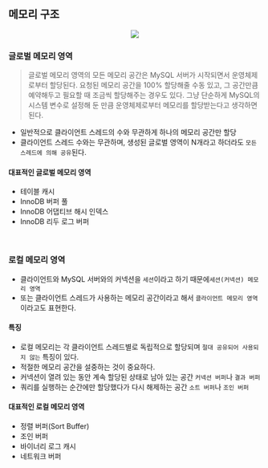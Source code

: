 ## 메모리 구조


<p align="center">
  <img src="https://user-images.githubusercontent.com/76584547/164724294-90353ce2-ff9b-41d1-b131-d51ed04f9703.png">
</p>

### 글로벌 메모리 영역
> 글로벌 메모리 영역의 모든 메모리 공간은 MySQL 서버가 시작되면서 운영체제로부터 할당된다. 요청된 메모리 공간을 100% 할당해줄 수동 있고, 그 공간만큼 예약해두고 필요할 때 조금씩 할당해주는 경우도 있다. 그냥 단순하게 MySQL의 시스템 변수로 설정해 둔 만큼 운영체제로부터 메모리를 할당받는다고 생각하면 된다.

+ 일반적으로 클라이언트 스레드의 수와 무관하게 하나의 메모리 공간만 할당
+ 클라이언트 스레드 수와는 무관하며, 생성된 글로벌 영역이 N개라고 하더라도 `모든 스레드에 의해 공유`된다.

#### 대표적인 글로벌 메모리 영역
+ 테이블 캐시
+ InnoDB 버퍼 풀
+ InnoDB 어댑티브 해시 인덱스
+ InnoDB 리두 로그 버퍼 

<br>

### 로컬 메모리 영역
+ 클라이언트와 MySQL 서버와의 커넥션을 `세션`이라고 하기 때문에`세션(커넥션) 메모리 영역`
+ 또는 클라이언트 스레드가 사용하는 메모리 공간이라고 해서 `클라이언트 메모리 영역`이라고도 표현한다.

#### 특징
+ 로컬 메모리는 각 클라이언트 스레드별로 독립적으로 할당되며 `절대 공유되어 사용되지 않는` 특징이 있다.
+ 적절한 메모리 공간을 설중하는 것이 중요하다.
+ 커넥션이 열려 있는 동안 계속 할당된 상태로 남아 있는 공간 `커넥션 버퍼`나 `결과 버퍼`
+ 쿼리를 실행하는 순간에만 할당했다가 다시 해제하는 공간 `소트 버퍼`나 `조인 버퍼`

#### 대표적인 로컬 메모리 영역
+ 정렬 버퍼(Sort Buffer)
+ 조인 버퍼
+ 바이너리 로그 캐시
+ 네트워크 버퍼
